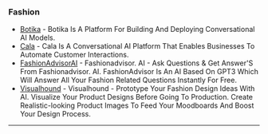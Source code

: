 ### Fashion

* [Botika](https://botika.io/) - Botika Is A Platform For Building And Deploying Conversational AI Models.
* [Cala](https://ca.la/) - Cala Is A Conversational AI Platform That Enables Businesses To Automate Customer Interactions.
* [FashionAdvisorAI](http://www.fashionadvisorai.com) - Fashionadvisor. AI - Ask Questions & Get Answer'S From Fashionadvisor. AI. FashionAdvisor Is An AI Based On GPT3 Which Will Answer All Your Fashion Related Questions Instantly For Free.
* [Visualhound](http://visualhound.com) - Visualhound - Prototype Your Fashion Design Ideas With AI. Visualize Your Product Designs Before Going To Production. Create Realistic-looking Product Images To Feed Your Moodboards And Boost Your Design Process.

***